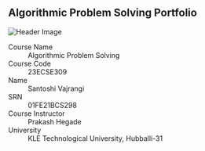 ## Algorithmic Problem Solving Portfolio
![Header Image](header.png)
<dl>
<dt>Course Name</dt>
<dd>Algorithmic Problem Solving</dd>
<dt>Course Code</dt>
<dd>23ECSE309</dd>
<dt>Name</dt>
<dd>Santoshi Vajrangi</dd>
<dt>SRN</dt>
<dd>01FE21BCS298</dd>
<dt>Course Instructor</dt>
<dd>Prakash Hegade</dd>
<dt>University</dt>
<dd>KLE Technological University, Hubballi-31</dd>
 

</dl>
